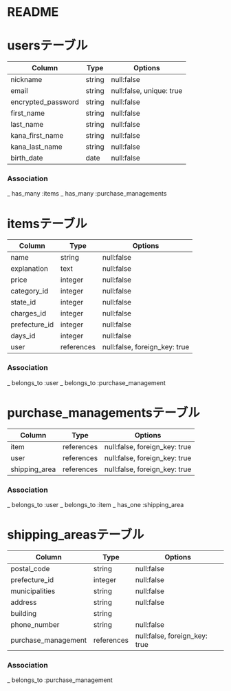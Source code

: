 # README

# usersテーブル
| Column             | Type   | Options                  |
|--------------------|--------|--------------------------|
| nickname           | string | null:false               |
| email              | string | null:false, unique: true |
| encrypted_password | string | null:false               |
| first_name         | string | null:false               |
| last_name          | string | null:false               |
| kana_first_name    | string | null:false               |
| kana_last_name     | string | null:false               |
| birth_date         | date   | null:false               |

### Association
_ has_many :items
_ has_many :purchase_managements

# itemsテーブル
| Column        | Type       | Options                       |
|---------------|------------|-------------------------------|
| name          | string     | null:false                    |
| explanation   | text       | null:false                    |
| price         | integer    | null:false                    |
| category_id   | integer    | null:false                    |
| state_id      | integer    | null:false                    |
| charges_id    | integer    | null:false                    |
| prefecture_id | integer    | null:false                    |
| days_id       | integer    | null:false                    |
| user          | references | null:false, foreign_key: true |

### Association
_ belongs_to :user
_ belongs_to :purchase_management

# purchase_managementsテーブル
| Column        | Type       | Options                       |
|---------------|------------|-------------------------------|
| item          | references | null:false, foreign_key: true |
| user          | references | null:false, foreign_key: true |
| shipping_area | references | null:false, foreign_key: true |

### Association
_ belongs_to :user
_ belongs_to :item
_ has_one :shipping_area

# shipping_areasテーブル
| Column              | Type       | Options                       |
|---------------------|------------|-------------------------------|
| postal_code         | string     | null:false                    |
| prefecture_id       | integer    | null:false                    |
| municipalities      | string     | null:false                    |
| address             | string     | null:false                    |
| building            | string     |                               |
| phone_number        | string     | null:false                    |
| purchase_management | references | null:false, foreign_key: true |

### Association
_ belongs_to :purchase_management
